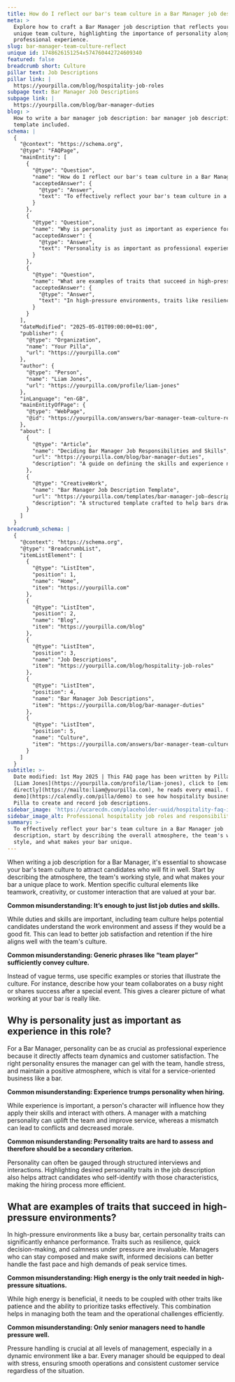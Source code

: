 ```yaml
---
title: How do I reflect our bar's team culture in a Bar Manager job description?
meta: >
  Explore how to craft a Bar Manager job description that reflects your bar's
  unique team culture, highlighting the importance of personality alongside
  professional experience.
slug: bar-manager-team-culture-reflect
unique id: 1748626151254x574760442724609340
featured: false
breadcrumb short: Culture
pillar text: Job Descriptions
pillar link: |
  https://yourpilla.com/blog/hospitality-job-roles
subpage text: Bar Manager Job Descriptions
subpage link: |
  https://yourpilla.com/blog/bar-manager-duties
blog: >
  How to write a bar manager job description: bar manager job description
  template included.
schema: |
  {
    "@context": "https://schema.org",
    "@type": "FAQPage",
    "mainEntity": [
      {
        "@type": "Question",
        "name": "How do I reflect our bar's team culture in a Bar Manager job description?",
        "acceptedAnswer": {
          "@type": "Answer",
          "text": "To effectively reflect your bar's team culture in a Bar Manager job description, start by describing the overall atmosphere, the team's working style, and what makes your bar unique. Highlight specific cultural elements such as teamwork, creativity, or customer interaction that are highly valued. Use concrete examples or stories to illustrate these elements instead of relying on generic terms, thereby providing a clearer and more engaging picture of what it's like to work at your bar."
        }
      },
      {
        "@type": "Question",
        "name": "Why is personality just as important as experience for a Bar Manager?",
        "acceptedAnswer": {
          "@type": "Answer",
          "text": "Personality is as important as professional experience for a Bar Manager because it significantly affects team dynamics and customer satisfaction. A manager with a compatible personality can integrate well with the team, manage stress effectively, and maintain a positive atmosphere. These qualities are crucial in service-oriented environments, where team cohesion and positive customer interactions are key to success."
        }
      },
      {
        "@type": "Question",
        "name": "What are examples of traits that succeed in high-pressure environments?",
        "acceptedAnswer": {
          "@type": "Answer",
          "text": "In high-pressure environments, traits like resilience, quick decision-making, and calmness under pressure are invaluable. These qualities help managers handle the fast pace and high demands effectively. Additionally, balancing high energy with patience and effective task prioritization is crucial for managing both team and operational challenges efficiently, thus ensuring smooth operations and consistent customer service during peak service times."
        }
      }
    ],
    "dateModified": "2025-05-01T09:00:00+01:00",
    "publisher": {
      "@type": "Organization",
      "name": "Your Pilla",
      "url": "https://yourpilla.com"
    },
    "author": {
      "@type": "Person",
      "name": "Liam Jones",
      "url": "https://yourpilla.com/profile/liam-jones"
    },
    "inLanguage": "en-GB",
    "mainEntityOfPage": {
      "@type": "WebPage",
      "@id": "https://yourpilla.com/answers/bar-manager-team-culture-reflect"
    },
    "about": [
      {
        "@type": "Article",
        "name": "Deciding Bar Manager Job Responsibilities and Skills",
        "url": "https://yourpilla.com/blog/bar-manager-duties",
        "description": "A guide on defining the skills and experience needed for Bar Managers, helping employers tailor job descriptions effectively."
      },
      {
        "@type": "CreativeWork",
        "name": "Bar Manager Job Description Template",
        "url": "https://yourpilla.com/templates/bar-manager-job-description",
        "description": "A structured template crafted to help bars draw up effective job descriptions that capture the essence of their work culture and the role's requirements."
      }
    ]
  }
breadcrumb_schema: |
  {
    "@context": "https://schema.org",
    "@type": "BreadcrumbList",
    "itemListElement": [
      {
        "@type": "ListItem",
        "position": 1,
        "name": "Home",
        "item": "https://yourpilla.com"
      },
      {
        "@type": "ListItem",
        "position": 2,
        "name": "Blog",
        "item": "https://yourpilla.com/blog"
      },
      {
        "@type": "ListItem",
        "position": 3,
        "name": "Job Descriptions",
        "item": "https://yourpilla.com/blog/hospitality-job-roles"
      },
      {
        "@type": "ListItem",
        "position": 4,
        "name": "Bar Manager Job Descriptions",
        "item": "https://yourpilla.com/blog/bar-manager-duties"
      },
      {
        "@type": "ListItem",
        "position": 5,
        "name": "Culture",
        "item": "https://yourpilla.com/answers/bar-manager-team-culture-reflect"
      }
    ]
  }
subtitle: >-
  Date modified: 1st May 2025 | This FAQ page has been written by Pilla Founder,
  [Liam Jones](https://yourpilla.com/profile/liam-jones), click to [email Liam
  directly](https://mailto:liam@yourpilla.com), he reads every email. Or [book a
  demo](https://calendly.com/pilla/demo) to see how hospitality businesses use
  Pilla to create and record job descriptions.
sidebar_image: 'https://ucarecdn.com/placeholder-uuid/hospitality-faq-image.jpg'
sidebar_image_alt: Professional hospitality job roles and responsibilities
summary: >-
  To effectively reflect your bar's team culture in a Bar Manager job
  description, start by describing the overall atmosphere, the team's working
  style, and what makes your bar unique.
---
```

When writing a job description for a Bar Manager, it's essential to showcase your bar's team culture to attract candidates who will fit in well. Start by describing the atmosphere, the team's working style, and what makes your bar a unique place to work. Mention specific cultural elements like teamwork, creativity, or customer interaction that are valued at your bar.

**Common misunderstanding: It’s enough to just list job duties and skills.**

While duties and skills are important, including team culture helps potential candidates understand the work environment and assess if they would be a good fit. This can lead to better job satisfaction and retention if the hire aligns well with the team's culture.

**Common misunderstanding: Generic phrases like “team player” sufficiently convey culture.**

Instead of vague terms, use specific examples or stories that illustrate the culture. For instance, describe how your team collaborates on a busy night or shares success after a special event. This gives a clearer picture of what working at your bar is really like.

## Why is personality just as important as experience in this role?

For a Bar Manager, personality can be as crucial as professional experience because it directly affects team dynamics and customer satisfaction. The right personality ensures the manager can gel with the team, handle stress, and maintain a positive atmosphere, which is vital for a service-oriented business like a bar.

**Common misunderstanding: Experience trumps personality when hiring.**

While experience is important, a person's character will influence how they apply their skills and interact with others. A manager with a matching personality can uplift the team and improve service, whereas a mismatch can lead to conflicts and decreased morale.

**Common misunderstanding: Personality traits are hard to assess and therefore should be a secondary criterion.**

Personality can often be gauged through structured interviews and interactions. Highlighting desired personality traits in the job description also helps attract candidates who self-identify with those characteristics, making the hiring process more efficient.

## What are examples of traits that succeed in high-pressure environments?

In high-pressure environments like a busy bar, certain personality traits can significantly enhance performance. Traits such as resilience, quick decision-making, and calmness under pressure are invaluable. Managers who can stay composed and make swift, informed decisions can better handle the fast pace and high demands of peak service times.

**Common misunderstanding: High energy is the only trait needed in high-pressure situations.**

While high energy is beneficial, it needs to be coupled with other traits like patience and the ability to prioritize tasks effectively. This combination helps in managing both the team and the operational challenges efficiently.

**Common misunderstanding: Only senior managers need to handle pressure well.**

Pressure handling is crucial at all levels of management, especially in a dynamic environment like a bar. Every manager should be equipped to deal with stress, ensuring smooth operations and consistent customer service regardless of the situation.
